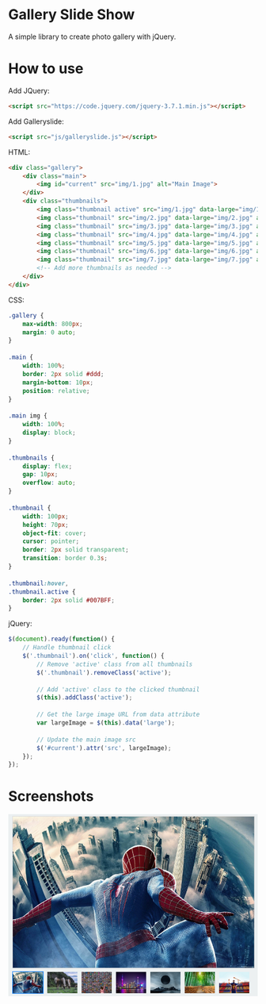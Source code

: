 # Gallery Slide Show

A simple library to create photo gallery with jQuery.

# How to use

Add JQuery:

```html
<script src="https://code.jquery.com/jquery-3.7.1.min.js"></script>
```
Add Galleryslide:

```html
<script src="js/galleryslide.js"></script>
```

HTML:

```html
<div class="gallery">
    <div class="main">
        <img id="current" src="img/1.jpg" alt="Main Image">
    </div>
    <div class="thumbnails">
        <img class="thumbnail active" src="img/1.jpg" data-large="img/1.jpg" alt="Thumbnail 1">
        <img class="thumbnail" src="img/2.jpg" data-large="img/2.jpg" alt="Thumbnail 2">
        <img class="thumbnail" src="img/3.jpg" data-large="img/3.jpg" alt="Thumbnail 3">
        <img class="thumbnail" src="img/4.jpg" data-large="img/4.jpg" alt="Thumbnail 4">
        <img class="thumbnail" src="img/5.jpg" data-large="img/5.jpg" alt="Thumbnail 5">
        <img class="thumbnail" src="img/6.jpg" data-large="img/6.jpg" alt="Thumbnail 6">
        <img class="thumbnail" src="img/7.jpg" data-large="img/7.jpg" alt="Thumbnail 7">
        <!-- Add more thumbnails as needed -->
    </div>
</div>
```

CSS:

```css
.gallery {
    max-width: 800px;
    margin: 0 auto;
}

.main {
    width: 100%;
    border: 2px solid #ddd;
    margin-bottom: 10px;
    position: relative;
}

.main img {
    width: 100%;
    display: block;
}

.thumbnails {
    display: flex;
    gap: 10px;
    overflow: auto;
}

.thumbnail {
    width: 100px;
    height: 70px;
    object-fit: cover;
    cursor: pointer;
    border: 2px solid transparent;
    transition: border 0.3s;
}

.thumbnail:hover,
.thumbnail.active {
    border: 2px solid #007BFF;
}
```

jQuery:

```javascript
$(document).ready(function() {
    // Handle thumbnail click
    $('.thumbnail').on('click', function() {
        // Remove 'active' class from all thumbnails
        $('.thumbnail').removeClass('active');
        
        // Add 'active' class to the clicked thumbnail
        $(this).addClass('active');
        
        // Get the large image URL from data attribute
        var largeImage = $(this).data('large');
        
        // Update the main image src
        $('#current').attr('src', largeImage);
    });
});
```

# Screenshots

<picture>
  <source media="(prefers-color-scheme: dark)" srcset="./screenshots/screenshots.png">
  <source media="(prefers-color-scheme: light)" srcset="./screenshots/screenshots.png">
  <img alt="Gallery Slide Show" src="./screenshots/screenshots.png">
</picture>
